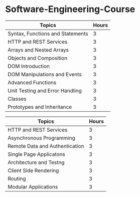# Software-Engineering-Course

| Topics | Hours |
| ------ | ------ |
|Syntax, Functions and Statements | 3 |
| HTTP and REST Services | 3 |
| Arrays and Nested Arrays | 3 |
|Objects and Composition | 3 |
| DOM Introduction | 3 |
|DOM Manipulations and Events | 3 |
| Advanced Functions | 3 |
| Unit Testing and Error Handling | 3 |
| Classes | 3 |
| Prototypes and Inheritance | 3 |

| Topics | Hours |
| ------ | ------ |
| HTTP and REST Services | 3 |
| Asynchronous Programming | 3 |
| Remote Data and Authentication | 3 |
| Single Page Applicatons | 3 |
| Architecture and Testng | 3 |
| Client Side Rendering | 3 |
| Routing | 3 |
| Modular Applications | 3 |
